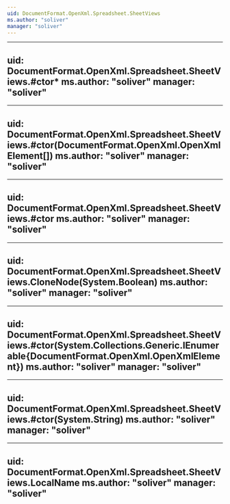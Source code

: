 ```yaml
---
uid: DocumentFormat.OpenXml.Spreadsheet.SheetViews
ms.author: "soliver"
manager: "soliver"
---
```


---
uid: DocumentFormat.OpenXml.Spreadsheet.SheetViews.#ctor*
ms.author: "soliver"
manager: "soliver"
---

---
uid: DocumentFormat.OpenXml.Spreadsheet.SheetViews.#ctor(DocumentFormat.OpenXml.OpenXmlElement[])
ms.author: "soliver"
manager: "soliver"
---

---
uid: DocumentFormat.OpenXml.Spreadsheet.SheetViews.#ctor
ms.author: "soliver"
manager: "soliver"
---

---
uid: DocumentFormat.OpenXml.Spreadsheet.SheetViews.CloneNode(System.Boolean)
ms.author: "soliver"
manager: "soliver"
---

---
uid: DocumentFormat.OpenXml.Spreadsheet.SheetViews.#ctor(System.Collections.Generic.IEnumerable{DocumentFormat.OpenXml.OpenXmlElement})
ms.author: "soliver"
manager: "soliver"
---

---
uid: DocumentFormat.OpenXml.Spreadsheet.SheetViews.#ctor(System.String)
ms.author: "soliver"
manager: "soliver"
---

---
uid: DocumentFormat.OpenXml.Spreadsheet.SheetViews.LocalName
ms.author: "soliver"
manager: "soliver"
---
